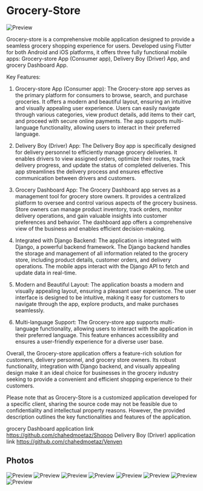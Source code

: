 # Grocery-Store

![Preview](/icon.png)

Grocery-store is a comprehensive mobile application designed to provide a seamless grocery shopping experience for users. Developed using Flutter for both Android and iOS platforms, it offers three fully functional mobile apps: Grocery-store App (Consumer app), Delivery Boy (Driver) App, and grocery Dashboard App. 

Key Features:

1. Grocery-store App (Consumer app): The Grocery-store app serves as the primary platform for consumers to browse, search, and purchase groceries. It offers a modern and beautiful layout, ensuring an intuitive and visually appealing user experience. Users can easily navigate through various categories, view product details, add items to their cart, and proceed with secure online payments. The app supports multi-language functionality, allowing users to interact in their preferred language.

2. Delivery Boy (Driver) App: The Delivery Boy app is specifically designed for delivery personnel to efficiently manage grocery deliveries. It enables drivers to view assigned orders, optimize their routes, track delivery progress, and update the status of completed deliveries. This app streamlines the delivery process and ensures effective communication between drivers and customers.

3. Grocery Dashboard App: The Grocery Dashboard app serves as a management tool for grocery store owners. It provides a centralized platform to oversee and control various aspects of the grocery business. Store owners can manage product inventory, track orders, monitor delivery operations, and gain valuable insights into customer preferences and behavior. The dashboard app offers a comprehensive view of the business and enables efficient decision-making.

4. Integrated with Django Backend: The application is integrated with Django, a powerful backend framework. The Django backend handles the storage and management of all information related to the grocery store, including product details, customer orders, and delivery operations. The mobile apps interact with the Django API to fetch and update data in real-time.

5. Modern and Beautiful Layout: The application boasts a modern and visually appealing layout, ensuring a pleasant user experience. The user interface is designed to be intuitive, making it easy for customers to navigate through the app, explore products, and make purchases seamlessly.

6. Multi-language Support: The Grocery-store app supports multi-language functionality, allowing users to interact with the application in their preferred language. This feature enhances accessibility and ensures a user-friendly experience for a diverse user base.

Overall, the Grocery-store application offers a feature-rich solution for customers, delivery personnel, and grocery store owners. Its robust functionality, integration with Django backend, and visually appealing design make it an ideal choice for businesses in the grocery industry seeking to provide a convenient and efficient shopping experience to their customers.


Please note that as Grocery-Store is a customized application developed for a specific client, sharing the source code may not be feasible due to confidentiality and intellectual property reasons. However, the provided description outlines the key functionalities and features of the application.

grocery Dashboard application link https://github.com/chahedmoetaz/Shopoo
Delivery Boy (Driver) application link https://github.com/chahedmoetaz/Venven

## Photos
![Preview](/1.jpg)
![Preview](2.jpg)
![Preview](3.jpg)
![Preview](4.jpg)
![Preview](5.jpg)
![Preview](6.jpg)
![Preview](7.jpg)
![Preview](8.jpg)


